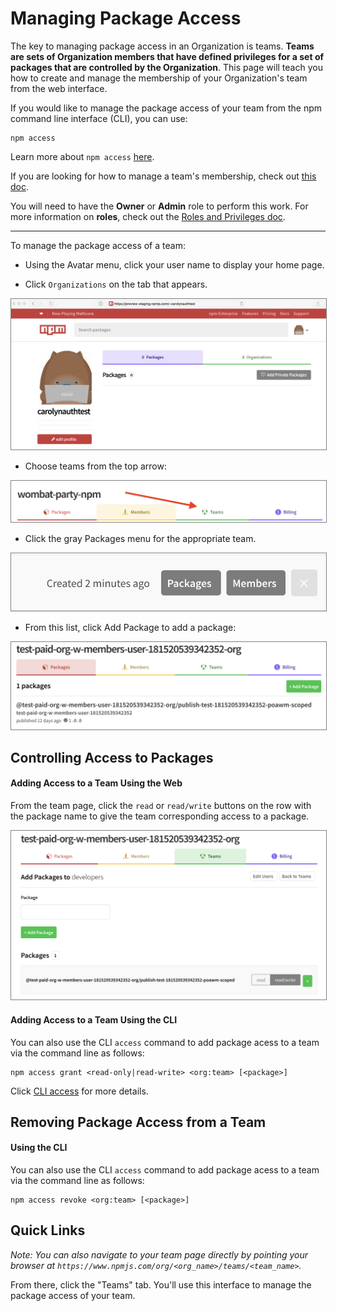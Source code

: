 # Managing Package Access

The key to managing package access in an Organization is teams.
**Teams are sets of Organization members that have defined privileges
for a set of packages that are controlled by the Organization**.
This page will teach you how to create and manage the
membership of your Organization's team from the web interface.

If you would like to manage the package access of your team from
the npm command line interface (CLI), you can use:

```
npm access
```

Learn more about `npm access` [here][2].

If you are looking for how to manage a team's membership, check
out [this doc][1].

You will need to have the **Owner** or **Admin** role to perform this
work. For more information on **roles**, check out the
[Roles and Privileges doc].

<hr/>

To manage the package access of a team:

* Using the Avatar menu, click your user name to display your home page.

* Click `Organizations` on the tab that appears.

<div style="text-align: center;"><img src="haggis-one.png" style="border: 1px solid gray;"></div>

* Choose teams from the top arrow:

<div style="text-align: center;"><img src="choose-teams-top-tab-arrow.png" style="border: 1px solid gray;"></div>

* Click the gray Packages menu for the appropriate team.

<div style="text-align: center;"><img src="click-packages.png" style="border: 1px solid gray;"></div>

* From this list, click Add Package to add a package:

<div style="text-align: center;"><img src="orgs-add-package-button.png" style="border: 1px solid gray;"></div>

## Controlling Access to Packages

#### Adding Access to a Team Using the Web

From the team page, click the `read` or `read/write` buttons on the row with the package name to give the team corresponding access to a package.

<div style="text-align: center;"><img src="control-access-packages.png" style="border: 1px solid gray;"></div>

#### Adding Access to a Team Using the CLI

You can also use the CLI `access` command to add package acess to a team via
the command line as follows:

```
npm access grant <read-only|read-write> <org:team> [<package>]
```

Click [CLI access](https://docs.npmjs.com/cli/access) for more details.

## Removing Package Access from a Team

<!--Note to Doc: Add Web instructions here after ship-->

#### Using the CLI

You can also use the CLI `access` command to add package acess to a team via
the command line as follows:

```
npm access revoke <org:team> [<package>]
```

## Quick Links

_Note: You can also navigate to your team page directly by pointing your browser at
`https://www.npmjs.com/org/<org_name>/teams/<team_name>`._

From there, click the "Teams" tab. You'll use this interface to manage the package access of your team.


[1]: managing-teams.md
[2]: https://docs.npmjs.com/cli/access
[Roles and Privileges doc]: roles-and-privileges.md
